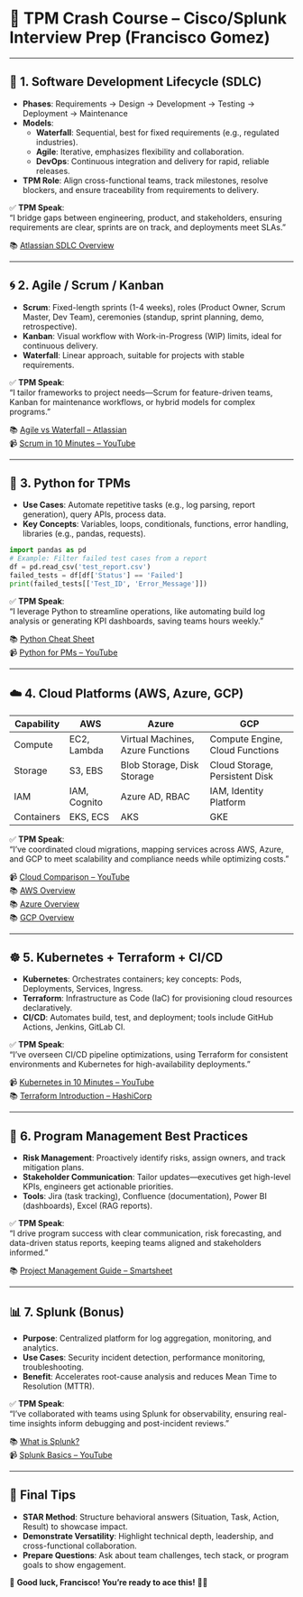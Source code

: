 # 🚀 TPM Crash Course – Cisco/Splunk Interview Prep (Francisco Gomez)

---

## 🔁 1. Software Development Lifecycle (SDLC)
- **Phases**: Requirements → Design → Development → Testing → Deployment → Maintenance
- **Models**: 
  - **Waterfall**: Sequential, best for fixed requirements (e.g., regulated industries).
  - **Agile**: Iterative, emphasizes flexibility and collaboration.
  - **DevOps**: Continuous integration and delivery for rapid, reliable releases.
- **TPM Role**: Align cross-functional teams, track milestones, resolve blockers, and ensure traceability from requirements to delivery.

✅ **TPM Speak**:  
“I bridge gaps between engineering, product, and stakeholders, ensuring requirements are clear, sprints are on track, and deployments meet SLAs.”

📚 [Atlassian SDLC Overview](https://www.atlassian.com/continuous-delivery/software-development-lifecycle)

---

## 🌀 2. Agile / Scrum / Kanban
- **Scrum**: Fixed-length sprints (1-4 weeks), roles (Product Owner, Scrum Master, Dev Team), ceremonies (standup, sprint planning, demo, retrospective).
- **Kanban**: Visual workflow with Work-in-Progress (WIP) limits, ideal for continuous delivery.
- **Waterfall**: Linear approach, suitable for projects with stable requirements.

✅ **TPM Speak**:  
“I tailor frameworks to project needs—Scrum for feature-driven teams, Kanban for maintenance workflows, or hybrid models for complex programs.”

📚 [Agile vs Waterfall – Atlassian](https://www.atlassian.com/agile/agile-vs-waterfall)  
📹 [Scrum in 10 Minutes – YouTube](https://www.youtube.com/watch?v=XfvQWnRgxG0)

---

## 🐍 3. Python for TPMs
- **Use Cases**: Automate repetitive tasks (e.g., log parsing, report generation), query APIs, process data.
- **Key Concepts**: Variables, loops, conditionals, functions, error handling, libraries (e.g., pandas, requests).

```python
import pandas as pd
# Example: Filter failed test cases from a report
df = pd.read_csv('test_report.csv')
failed_tests = df[df['Status'] == 'Failed']
print(failed_tests[['Test_ID', 'Error_Message']])
```

✅ **TPM Speak**:  
“I leverage Python to streamline operations, like automating build log analysis or generating KPI dashboards, saving teams hours weekly.”

📚 [Python Cheat Sheet](https://www.pythoncheatsheet.org/)  
📹 [Python for PMs – YouTube](https://www.youtube.com/watch?v=2i2CSf7AIhw)

---

## ☁️ 4. Cloud Platforms (AWS, Azure, GCP)

| Capability        | AWS                     | Azure                    | GCP                     |
|-------------------|-------------------------|--------------------------|-------------------------|
| Compute           | EC2, Lambda             | Virtual Machines, Azure Functions | Compute Engine, Cloud Functions |
| Storage           | S3, EBS                 | Blob Storage, Disk Storage | Cloud Storage, Persistent Disk |
| IAM               | IAM, Cognito            | Azure AD, RBAC           | IAM, Identity Platform   |
| Containers        | EKS, ECS                | AKS                      | GKE                     |

✅ **TPM Speak**:  
“I’ve coordinated cloud migrations, mapping services across AWS, Azure, and GCP to meet scalability and compliance needs while optimizing costs.”

📹 [Cloud Comparison – YouTube](https://www.youtube.com/watch?v=0fZHT2rEd2k)  
📚 [AWS Overview](https://aws.amazon.com/what-is-aws/)  
📚 [Azure Overview](https://azure.microsoft.com/en-us/overview/what-is-azure/)  
📚 [GCP Overview](https://cloud.google.com/docs/overview)

---

## ☸️ 5. Kubernetes + Terraform + CI/CD
- **Kubernetes**: Orchestrates containers; key concepts: Pods, Deployments, Services, Ingress.
- **Terraform**: Infrastructure as Code (IaC) for provisioning cloud resources declaratively.
- **CI/CD**: Automates build, test, and deployment; tools include GitHub Actions, Jenkins, GitLab CI.

✅ **TPM Speak**:  
“I’ve overseen CI/CD pipeline optimizations, using Terraform for consistent environments and Kubernetes for high-availability deployments.”

📹 [Kubernetes in 10 Minutes – YouTube](https://www.youtube.com/watch?v=YzngpEA1kwY)  
📚 [Terraform Introduction – HashiCorp](https://www.hashicorp.com/resources/what-is-terraform)

---

## 🧠 6. Program Management Best Practices
- **Risk Management**: Proactively identify risks, assign owners, and track mitigation plans.
- **Stakeholder Communication**: Tailor updates—executives get high-level KPIs, engineers get actionable priorities.
- **Tools**: Jira (task tracking), Confluence (documentation), Power BI (dashboards), Excel (RAG reports).

✅ **TPM Speak**:  
“I drive program success with clear communication, risk forecasting, and data-driven status reports, keeping teams aligned and stakeholders informed.”

📚 [Project Management Guide – Smartsheet](https://www.smartsheet.com/content/project-management-guide)

---

## 📊 7. Splunk (Bonus)
- **Purpose**: Centralized platform for log aggregation, monitoring, and analytics.
- **Use Cases**: Security incident detection, performance monitoring, troubleshooting.
- **Benefit**: Accelerates root-cause analysis and reduces Mean Time to Resolution (MTTR).

✅ **TPM Speak**:  
“I’ve collaborated with teams using Splunk for observability, ensuring real-time insights inform debugging and post-incident reviews.”

📚 [What is Splunk?](https://www.splunk.com/en_us/data-insider/what-is-splunk.html)  
📹 [Splunk Basics – YouTube](https://www.youtube.com/watch?v=1L7uCnF44wY)

---

## 🧾 Final Tips
- **STAR Method**: Structure behavioral answers (Situation, Task, Action, Result) to showcase impact.
- **Demonstrate Versatility**: Highlight technical depth, leadership, and cross-functional collaboration.
- **Prepare Questions**: Ask about team challenges, tech stack, or program goals to show engagement.

🎯 **Good luck, Francisco! You’re ready to ace this!** 💪🔥